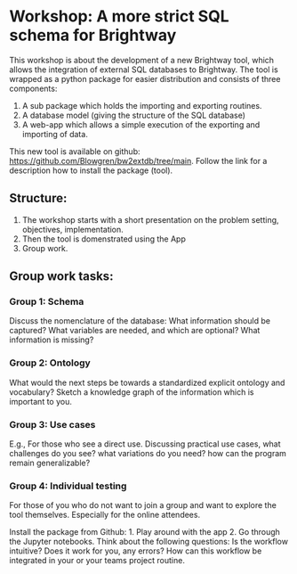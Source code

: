 # Workshop: A more strict SQL schema for Brightway

This workshop is about the development of a new Brightway tool, which allows the integration of external SQL databases to Brightway. The tool is wrapped as a python package for easier distribution and consists of three components:

1. A sub package which holds the importing and exporting routines.
2. A database model (giving the structure of the SQL database)
3. A web-app which allows a simple execution of the exporting and importing of data.

This new tool is available on github: https://github.com/Blowgren/bw2extdb/tree/main. Follow the link for a description how to install the package (tool).

## Structure:
1. The workshop starts with a short presentation on the problem setting, objectives, implementation.
2. Then the tool is domenstrated using the App
3. Group work.

## Group work tasks:
### Group 1: Schema
Discuss the nomenclature of the database: 
What information should be captured? What variables are needed, and which are optional? What information is missing? 

### Group 2: Ontology
What would the next steps be towards a standardized explicit ontology and vocabulary? Sketch a knowledge graph of the information which is important to you.

### Group 3: Use cases
E.g., For those who see a direct use. Discussing practical use cases, what challenges do you see? what variations do you need? how can the program remain generalizable?

### Group 4: Individual testing
For those of you who do not want to join a group and want to explore the tool themselves. Especially for the online attendees.

Install the package from Github: 1. Play around with the app 2. Go through the Jupyter notebooks. Think about the following questions: Is the workflow intuitive? Does it work for you, any errors? How can this workflow be integrated in your or your teams project routine.

